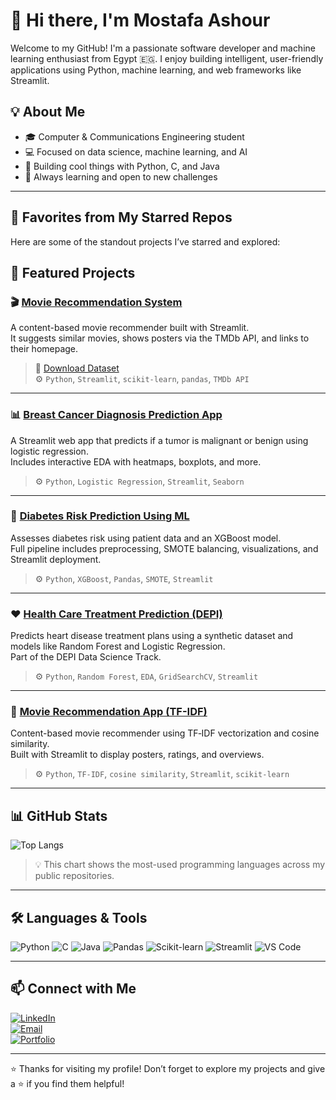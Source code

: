 # 👋 Hi there, I'm Mostafa Ashour

Welcome to my GitHub! I'm a passionate software developer and machine learning enthusiast from Egypt 🇪🇬. I enjoy building intelligent, user-friendly applications using Python, machine learning, and web frameworks like Streamlit.

## 💡 About Me

- 🎓 Computer & Communications Engineering student  
- 💻 Focused on data science, machine learning, and AI  
- 🚀 Building cool things with Python, C, and Java  
- 🎯 Always learning and open to new challenges  

---

## 🌟 Favorites from My Starred Repos

Here are some of the standout projects I’ve starred and explored:

## 📌 Featured Projects

### 🎬 [Movie Recommendation System](https://github.com/MoustafaAliAshour/Movies-recommendation-System)
A content-based movie recommender built with Streamlit.  
It suggests similar movies, shows posters via the TMDb API, and links to their homepage.  
> 📂 [Download Dataset](https://drive.google.com/drive/folders/1dee_crYzxxuqTw1FmurhMsnDPuV2ddKB?usp=drive_link)  
> ⚙️ `Python`, `Streamlit`, `scikit-learn`, `pandas`, `TMDb API`

---

### 📊 [Breast Cancer Diagnosis Prediction App](https://github.com/MoustafaAliAshour/Breast-Canser-preidiction-App)
A Streamlit web app that predicts if a tumor is malignant or benign using logistic regression.  
Includes interactive EDA with heatmaps, boxplots, and more.  
> ⚙️ `Python`, `Logistic Regression`, `Streamlit`, `Seaborn`

---

### 🧠 [Diabetes Risk Prediction Using ML](https://github.com/rezk1834/diabetes_prediction_app)
Assesses diabetes risk using patient data and an XGBoost model.  
Full pipeline includes preprocessing, SMOTE balancing, visualizations, and Streamlit deployment.  
> ⚙️ `Python`, `XGBoost`, `Pandas`, `SMOTE`, `Streamlit`

---

### ❤️ [Health Care Treatment Prediction (DEPI)](https://github.com/MoustafaAliAshour/Healt_Care_DEPi)
Predicts heart disease treatment plans using a synthetic dataset and models like Random Forest and Logistic Regression.  
Part of the DEPI Data Science Track.  
> ⚙️ `Python`, `Random Forest`, `EDA`, `GridSearchCV`, `Streamlit`

---

### 🎥 [Movie Recommendation App (TF-IDF)](https://github.com/MoustafaAliAshour/Movies-recommendation-App)
Content-based movie recommender using TF‑IDF vectorization and cosine similarity.  
Built with Streamlit to display posters, ratings, and overviews.  
> ⚙️ `Python`, `TF-IDF`, `cosine similarity`, `Streamlit`, `scikit-learn`

---


## 📊 GitHub Stats

![Top Langs](https://github-readme-stats.vercel.app/api/top-langs/?username=MoustafaAliAshour&layout=compact&theme=tokyonight&langs_count=6)

> 💡 This chart shows the most-used programming languages across my public repositories.

---

## 🛠 Languages & Tools

![Python](https://img.shields.io/badge/-Python-3776AB?style=flat&logo=python&logoColor=white)
![C](https://img.shields.io/badge/-C-00599C?style=flat&logo=c&logoColor=white)
![Java](https://img.shields.io/badge/-Java-007396?style=flat&logo=java&logoColor=white)
![Pandas](https://img.shields.io/badge/-Pandas-150458?style=flat&logo=pandas&logoColor=white)
![Scikit-learn](https://img.shields.io/badge/-Scikit--learn-F7931E?style=flat&logo=scikit-learn&logoColor=white)
![Streamlit](https://img.shields.io/badge/-Streamlit-FF4B4B?style=flat&logo=streamlit&logoColor=white)
![VS Code](https://img.shields.io/badge/-VSCode-007ACC?style=flat&logo=visual-studio-code&logoColor=white)

---

## 📫 Connect with Me

[![LinkedIn](https://img.shields.io/badge/-LinkedIn-0A66C2?style=flat&logo=linkedin&logoColor=white)](https://www.linkedin.com/in/moustafa-ashour0/)  
[![Email](https://img.shields.io/badge/-Email-D14836?style=flat&logo=gmail&logoColor=white)](mailto:es-moustafa.aly2027@alexu.edu.eg)  
[![Portfolio](https://img.shields.io/badge/-Portfolio-000000?style=flat&logo=vercel&logoColor=white)](https://curious-parfait-02afe4.netlify.app/)

---

⭐️ Thanks for visiting my profile! Don’t forget to explore my projects and give a ⭐ if you find them helpful!

